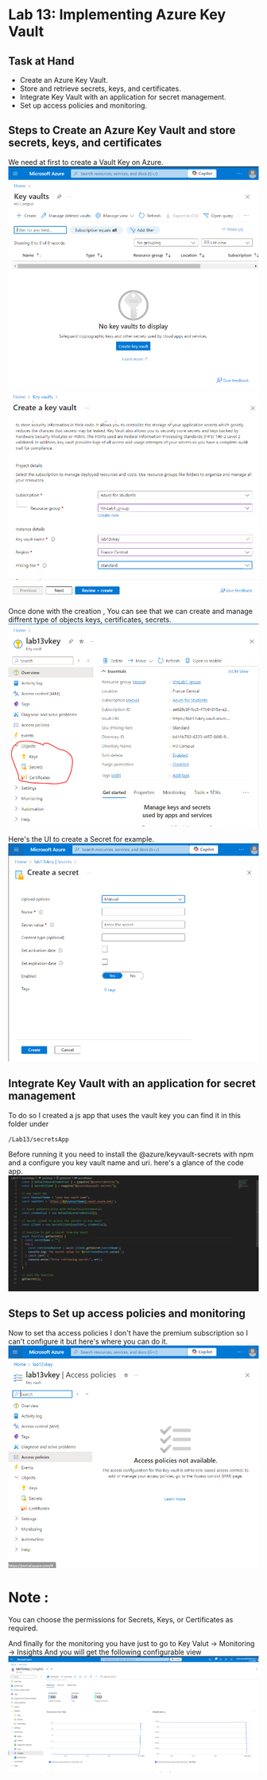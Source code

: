# Lab 13: Implementing Azure Key Vault

## Task at Hand

- Create an Azure Key Vault.
- Store and retrieve secrets, keys, and certificates.
- Integrate Key Vault with an application for secret management.
- Set up access policies and monitoring.

## Steps to Create an Azure Key Vault and store secrets, keys, and certificates

We need at first to create a Vault Key on Azure.
![Create Vault Key](https://github.com/YoussefHannachii/AZTraining/blob/master/Lab13/images/1.PNG)
![Create Vault Key 2](https://github.com/YoussefHannachii/AZTraining/blob/master/Lab13/images/2.PNG)

Once done with the creation , You can see that we can create and manage diffrent type of objects keys, certificates, secrets.
![Objects](https://github.com/YoussefHannachii/AZTraining/blob/master/Lab13/images/3.PNG)

Here's the UI to create a Secret for example.
![Secret](https://github.com/YoussefHannachii/AZTraining/blob/master/Lab13/images/4.PNG)

## Integrate Key Vault with an application for secret management
To do so I created a js app that uses the vault key you can find it in this folder under 
```code 
/Lab13/secretsApp
```

Before running it you need to install the @azure/keyvault-secrets with npm and a configure you key vault name and uri.
here's a glance of the code app.
![Secret](https://github.com/YoussefHannachii/AZTraining/blob/master/Lab13/images/7.PNG)

## Steps to Set up access policies and monitoring
Now to set tha access policies I don't have the premium subscription so I can't configure it but here's where you can do it.
![Policies](https://github.com/YoussefHannachii/AZTraining/blob/master/Lab13/images/5.PNG)

# Note :
You can choose the permissions for Secrets, Keys, or Certificates as required.

And finally for the monitoring you have just to go to Key Valut -> Monitoring -> Insights 
And you will get the following configurable view
![Monitoring](https://github.com/YoussefHannachii/AZTraining/blob/master/Lab13/images/6.PNG)




